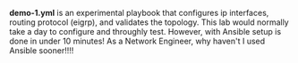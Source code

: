 **demo-1.yml** is an experimental playbook that configures ip interfaces, routing protocol (eigrp), and validates the topology. This lab would normally take a day to configure and throughly test. However, with Ansible setup is done in under 10 minutes! As a Network Engineer, why haven't I used Ansible sooner!!!!
